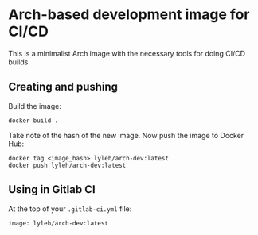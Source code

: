 # Arch-based development image for CI/CD

This is a minimalist Arch image with the necessary tools for doing
CI/CD builds.

## Creating and pushing

Build the image:

	docker build .

Take note of the hash of the new image. Now push the image to Docker Hub:

	docker tag <image_hash> lyleh/arch-dev:latest
	docker push lyleh/arch-dev:latest

## Using in Gitlab CI

At the top of your `.gitlab-ci.yml` file:

	image: lyleh/arch-dev:latest
